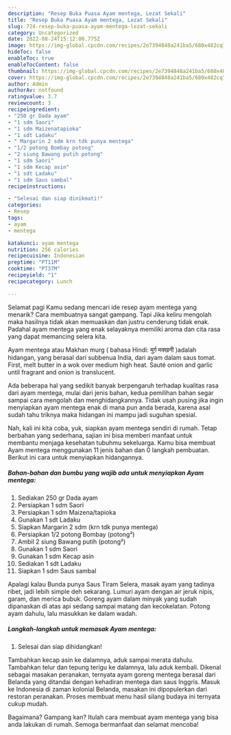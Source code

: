 ```yaml
---
description: "Resep Buka Puasa Ayam mentega, Lezat Sekali"
title: "Resep Buka Puasa Ayam mentega, Lezat Sekali"
slug: 724-resep-buka-puasa-ayam-mentega-lezat-sekali
category: Uncategorized
date: 2022-08-24T15:12:00.775Z
image: https://img-global.cpcdn.com/recipes/2e7394848a241ba5/680x482cq70/ayam-mentega-foto-resep-utama.jpg
hideToc: false
enableToc: true
enableTocContent: false
thumbnail: https://img-global.cpcdn.com/recipes/2e7394848a241ba5/680x482cq70/ayam-mentega-foto-resep-utama.jpg
cover: https://img-global.cpcdn.com/recipes/2e7394848a241ba5/680x482cq70/ayam-mentega-foto-resep-utama.jpg
author: Admin
authorAv: notfound
ratingvalue: 3.7
reviewcount: 3
recipeingredient:
- "250 gr Dada ayam"
- "1 sdm Saori"
- "1 sdm Maizenatapioka"
- "1 sdt Ladaku"
- " Margarin 2 sdm krn tdk punya mentega"
- "1/2 potong Bombay potong"
- "2 siung Bawang putih potong"
- "1 sdm Saori"
- "1 sdm Kecap asin"
- "1 sdt Ladaku"
- "1 sdm Saus sambal"
recipeinstructions:

- "Selesai dan siap dinikmati!"
categories:
- Resep
tags:
- ayam
- mentega

katakunci: ayam mentega 
nutrition: 256 calories
recipecuisine: Indonesian
preptime: "PT11M"
cooktime: "PT37M"
recipeyield: "1"
recipecategory: Lunch

---
```



Selamat pagi Kamu sedang mencari ide resep ayam mentega yang menarik? Cara membuatnya sangat gampang. Tapi Jika keliru mengolah maka hasilnya tidak akan memuaskan dan justru cenderung tidak enak. Padahal ayam mentega yang enak selayaknya memiliki aroma dan cita rasa yang dapat memancing selera kita.


Ayam mentega atau Makhan murg ( bahasa Hindi: मुर्ग़ मक्खनी )adalah hidangan, yang berasal dari subbenua India, dari ayam dalam saus tomat. First, melt butter in a wok over medium high heat. Sauté onion and garlic until fragrant and onion is translucent.

Ada beberapa hal yang sedikit banyak berpengaruh terhadap kualitas rasa dari ayam mentega, mulai dari jenis bahan, kedua pemilihan bahan segar sampai cara mengolah dan menghidangkannya. Tidak usah pusing jika ingin menyiapkan ayam mentega enak di mana pun anda berada, karena asal sudah tahu triknya maka hidangan ini mampu jadi suguhan spesial.


Nah, kali ini kita coba, yuk, siapkan ayam mentega sendiri di rumah. Tetap berbahan yang sederhana, sajian ini bisa memberi manfaat untuk membantu menjaga kesehatan tubuhmu sekeluarga. Kamu bisa membuat Ayam mentega menggunakan 11 jenis bahan dan 0 langkah pembuatan. Berikut ini cara untuk menyiapkan hidangannya.

<!--inarticleads1-->

##### Bahan-bahan dan bumbu yang wajib ada untuk menyiapkan Ayam mentega:

1. Sediakan 250 gr Dada ayam
1. Persiapkan 1 sdm Saori
1. Persiapkan 1 sdm Maizena/tapioka
1. Gunakan 1 sdt Ladaku
1. Siapkan  Margarin 2 sdm (krn tdk punya mentega)
1. Persiapkan 1/2 potong Bombay (potong²)
1. Ambil 2 siung Bawang putih (potong²)
1. Gunakan 1 sdm Saori
1. Gunakan 1 sdm Kecap asin
1. Sediakan 1 sdt Ladaku
1. Siapkan 1 sdm Saus sambal


Apalagi kalau Bunda punya Saus Tiram Selera, masak ayam yang tadinya ribet, jadi lebih simple deh sekarang. Lumuri ayam dengan air jeruk nipis, garam, dan merica bubuk. Goreng ayam dalam minyak yang sudah dipanaskan di atas api sedang sampai matang dan kecokelatan. Potong ayam dahulu, lalu masukkan ke dalam wadah. 

<!--inarticleads2-->

##### Langkah-langkah untuk memasak Ayam mentega:


1. Selesai dan siap dihidangkan!

Tambahkan kecap asin ke dalamnya, aduk sampai merata dahulu. Tambahkan telur dan tepung terigu ke dalamnya, lalu aduk kembali. Dikenal sebagai masakan peranakan, ternyata ayam goreng mentega berasal dari Belanda yang ditandai dengan kehadiran mentega dan saus Inggris. Masuk ke Indonesia di zaman kolonial Belanda, masakan ini dipopulerkan dari restoran peranakan. Proses membuat menu hasil silang budaya ini ternyata cukup mudah. 

Bagaimana? Gampang kan? Itulah cara membuat ayam mentega yang bisa anda lakukan di rumah. Semoga bermanfaat dan selamat mencoba!
